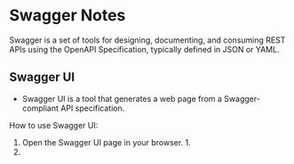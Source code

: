 # Swagger Notes

Swagger is a set of tools for designing, documenting, and consuming REST APIs using the OpenAPI Specification, typically defined in JSON or YAML.

## Swagger UI

- Swagger UI is a tool that generates a web page from a Swagger-compliant API specification.

How to use Swagger UI:

1. Open the Swagger UI page in your browser.
   1. 
2. 